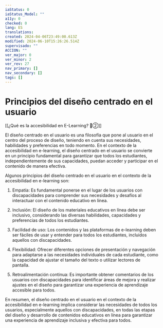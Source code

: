 ```yaml
---
iaStatus: 0
iaStatus_Model: ""
a11y: 0
checked: 0
lang: ES
translations: 
created: 2024-04-06T23:49:00.613Z
modified: 2024-06-10T15:26:26.514Z
supervisado: ""
ACCION: ""
ver_major: 0
ver_minor: 2
ver_rev: 27
nav_primary: []
nav_secondary: []
tags: []
---
```

# Principios del diseño centrado en el usuario

[[¿Qué es la accesibilidad en E-Learning? 🔴②]]

El diseño centrado en el usuario es una filosofía que pone al usuario en el centro del proceso de diseño, teniendo en cuenta sus necesidades, habilidades y preferencias en todo momento. En el contexto de la accesibilidad en e-learning, el diseño centrado en el usuario se convierte en un principio fundamental para garantizar que todos los estudiantes, independientemente de sus capacidades, puedan acceder y participar en el contenido de manera efectiva.

Algunos principios del diseño centrado en el usuario en el contexto de la accesibilidad en e-learning son:

1. Empatía: Es fundamental ponerse en el lugar de los usuarios con discapacidades para comprender sus necesidades y desafíos al interactuar con el contenido educativo en línea.

2. Inclusión: El diseño de los materiales educativos en línea debe ser inclusivo, considerando las diversas habilidades, capacidades y preferencias de todos los estudiantes.

3. Facilidad de uso: Los contenidos y las plataformas de e-learning deben ser fáciles de usar y entender para todos los estudiantes, incluidos aquellos con discapacidades.

4. Flexibilidad: Ofrecer diferentes opciones de presentación y navegación para adaptarse a las necesidades individuales de cada estudiante, como la capacidad de ajustar el tamaño del texto o utilizar lectores de pantalla.

5. Retroalimentación continua: Es importante obtener comentarios de los usuarios con discapacidades para identificar áreas de mejora y realizar ajustes en el diseño para garantizar una experiencia de aprendizaje accesible para todos.

En resumen, el diseño centrado en el usuario en el contexto de la accesibilidad en e-learning implica considerar las necesidades de todos los usuarios, especialmente aquellos con discapacidades, en todas las etapas del diseño y desarrollo de contenidos educativos en línea para garantizar una experiencia de aprendizaje inclusiva y efectiva para todos.
